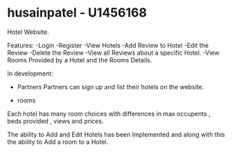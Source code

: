 # husainpatel - U1456168
Hotel Website.

Features:
-Login
-Register
-View Hotels
-Add Review to Hotel
-Edit the  Review
-Delete the Review
-View all Reviews about a specific Hotel.
-View Rooms Provided by a Hotel and the Rooms Details.

In development: 
- Partners
Partners can sign up and list their hotels on the website.

- rooms

Each hotel has many room choices with differences in max occupents , beds provided , views and prices.

The ability to Add and  Edit Hotels has been Implemented and along with this the ability to Add a room to a Hotel.
